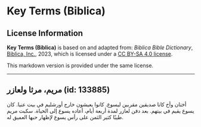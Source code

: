 # Key Terms (Biblica)

## License Information

**Key Terms (Biblica)** is based on and adapted from: _Biblica Bible Dictionary_, [Biblica, Inc.](https://www.biblica.com/), 2023, which is licensed under a [CC BY-SA 4.0 license](https://creativecommons.org/licenses/by-sa/4.0/legalcode.en).

This markdown version is provided under the same license.



--------------------------------

## مريم، مرثا ولعازر (id: 133885)

أختان وأخ كانا صديقين مقربين ليسوع. كانوا يعيشون خارج أورشليم في بيت عنيا. كان يسوع يقيم في بيتهم. بعد دفن لعازر لمدة أربعة أيام، أعاده يسوع إلى الحياة. سكبت مريم طيبًا كثير الثمن على رأس يسوع لإظهار حبها العميق له.


